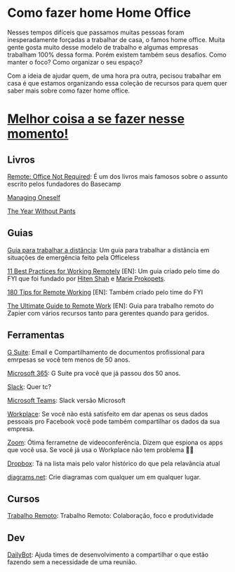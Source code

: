 # Como fazer home Home Office
Nesses tempos difíceis que passamos muitas pessoas foram inesperadamente forçadas a trabalhar de casa, o famos home office.
Muita gente gosta muito desse modelo de trabalho e algumas empresas trabalham 100% dessa forma. Porém existem também seus desafios. Como manter o foco? Como organizar o seu espaço?


Com a ideia de ajudar quem, de uma hora pra outra, pecisou trabalhar em casa é que estamos organizando essa coleção de recursos para quem quer saber mais sobre como fazer home office.

# [Melhor coisa a se fazer nesse momento!](https://www.youtube.com/watch?v=80FqzAcfDuc)

## Livros
[Remote: Office Not Required](https://www.amazon.com.br/Remote-Office-Not-Required-English-ebook/dp/B00C0ALZ0W): É um dos livros mais famosos sobre o assunto escrito pelos fundadores do Basecamp

[Managing Oneself](https://www.amazon.com.br/Managing-Oneself-Harvard-Business-Classics-ebook/dp/B00TXS49UW)

[The Year Without Pants](https://www.amazon.com.br/Year-Without-Pants-WordPress-com-English-ebook/dp/B00DVJXI4M)

## Guias
[Guia para trabalhar a distância](https://www.officeless.cc/remotos): Um guia para trabalhar a distância em situações de emergência feito pela Officeless

[11 Best Practices for Working Remotely](https://usefyi.com/remote-work-best-practices) [EN]: Um guia criado pelo time do FYI que foi fundado por [Hiten Shah](https://twitter.com/hnshah) e [Marie Prokopets](https://twitter.com/marieprokopets). 

[180 Tips for Remote Working](https://usefyi.com/remote-work-tips/) [EN]: Também criado pelo time do FYI

[The Ultimate Guide to Remote Work](https://zapier.com/learn/remote-work/) [EN]: Guia para trabalho remoto do Zapier com vários recursos tanto para gerentes quando para geridos.

## Ferramentas
[G Suite](https://gsuite.google.com.br/intl/pt-BR/): Email e Compartilhamento de documentos profissional para emrpesas se você tem menos de 50 anos.

[Microsoft 365](https://www.microsoft.com/pt-br/microsoft-365/business): G Suite pra você que já passou dos 50 anos.

[Slack](https://slack.com/intl/pt-br/): Quer tc?

[Microsoft Teams](https://products.office.com/pt-br/microsoft-teams/group-chat-software): Slack versão Microsoft

[Workplace](https://work.workplace.com/): Se você não está satisfeito em dar apenas os seus dados pessoais pro Facebook você pode também compartilhar os dados da sua empresa.

[Zoom](https://zoom.us/pt-pt/meetings.html): Ótima ferrametne de videoconferência. Dizem que espiona os apps que você usa. Se você já usa o Workplace não tem problema 🤷‍♂️

[Dropbox](https://www.dropbox.com/pt_BR/): Tá na lista mais pelo valor histórico do que pela relavância atual

[diagrams.net](https://www.diagrams.net/): Crie diagramas com qualquer um em qualquer lugar.

## Cursos
[Trabalho Remoto](https://www.linkedin.com/learning/paths/trabalho-remoto-colaboracao-foco-e-produtividade): Trabalho Remoto: Colaboração, foco e produtividade

## Dev
[DailyBot](https://www.dailybot.co/): Ajuda times de desenvolvimento a compartilhar o que estão fazendo sem a necessidade de uma reunião.
